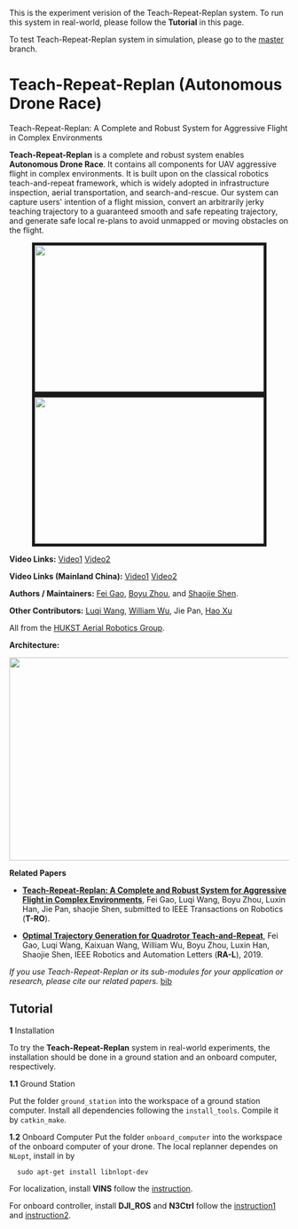 This is the experiment verision of the Teach-Repeat-Replan system. To run this system in real-world, please follow the **Tutorial** in this page.

To test Teach-Repeat-Replan system in simulation, please go to the [master](https://github.com/HKUST-Aerial-Robotics/Teach-Repeat-Replan) branch.

# Teach-Repeat-Replan (Autonomous Drone Race)
Teach-Repeat-Replan: A Complete and Robust System for Aggressive Flight in Complex Environments

**Teach-Repeat-Replan** is a complete and robust system enables **Autonomous Drone Race**. It contains all components for UAV aggressive flight in complex environments. It is built upon on the classical robotics teach-and-repeat framework, which is widely adopted in infrastructure inspection, aerial transportation, and search-and-rescue. Our system can capture users' intention of a flight mission, convert an arbitrarily jerky teaching trajectory to a guaranteed smooth and safe repeating trajectory, and generate safe local re-plans to avoid unmapped or moving obstacles on the flight.

<p align = "center">
<img src="https://github.com/HKUST-Aerial-Robotics/Teach-Repeat-Replan/blob/master/files/drone_race_1.gif" width = "413" height = "264" border="5" />
<img src="https://github.com/HKUST-Aerial-Robotics/Teach-Repeat-Replan/blob/master/files/drone_race_2.gif" width = "413" height = "264" border="5" />
</p>

**Video Links:** [Video1](https://youtu.be/urEC2AAGEDs)    [Video2](https://youtu.be/Ut8WT0BURrM/)

**Video Links (Mainland China):** [Video1](https://www.bilibili.com/video/av57116775/)    [Video2](https://www.bilibili.com/video/av57117018/)

**Authors / Maintainers:** [Fei Gao](https://ustfei.com/), [Boyu Zhou](https://github.com/ZbyLGsc), and [Shaojie Shen](http://uav.ust.hk/group/).

**Other Contributors:** [Luqi Wang](https://lwangax.wordpress.com), [William Wu](https://github.com/justwillim), Jie Pan, [Hao Xu](http://www.xuhao1.me/) 

All from the [HUKST Aerial Robotics Group](http://uav.ust.hk/).

**Architecture:**
 <p align="center">
  <img src="https://github.com/HKUST-Aerial-Robotics/Teach-Repeat-Replan/blob/master/files/sys_architecture.png" width = "767" height = "366">
  </p>

**Related Papers**

* [**Teach-Repeat-Replan: A Complete and Robust System for Aggressive Flight in Complex Environments**](), Fei Gao, Luqi Wang, Boyu Zhou, Luxin Han, Jie Pan, shaojie Shen, submitted to IEEE Transactions on Robotics (**T-RO**).

* [**Optimal Trajectory Generation for Quadrotor Teach-and-Repeat**](https://ieeexplore.ieee.org/abstract/document/8625495), Fei Gao, Luqi Wang, Kaixuan Wang, William Wu, Boyu Zhou, Luxin Han, Shaojie Shen, IEEE Robotics and Automation Letters (**RA-L**), 2019.

*If you use Teach-Repeat-Replan or its sub-modules for your application or research, please cite our related papers.* [bib](https://github.com/HKUST-Aerial-Robotics/Teach-Repeat-Replan/blob/master/files/bib.txt)

## Tutorial
**1**   Installation

To try the **Teach-Repeat-Replan** system in real-world experiments, the installation should be done in a ground station and an onboard computer, respectively.

**1.1**  Ground Station

Put the folder ```ground_station``` into the workspace of a ground station computer. Install all dependencies following the 
```install_tools```. Compile it by ```catkin_make```.

**1.2**  Onboard Computer
Put the folder ```onboard_computer``` into the workspace of the onboard computer of your drone. 
The local replanner dependes on ```NLopt```, install in by 
```
  sudo apt-get install libnlopt-dev
```
For localization, install **VINS** follow the [instruction](https://github.com/HKUST-Aerial-Robotics/Teach-Repeat-Replan/tree/experiment/onboard_computer/localization/VINS-Fusion).

For onboard controller, install **DJI_ROS** and **N3Ctrl** follow the [instruction1](https://github.com/HKUST-Aerial-Robotics/Teach-Repeat-Replan/tree/experiment/onboard_computer/controller/djiros) and [instruction2](https://github.com/HKUST-Aerial-Robotics/Teach-Repeat-Replan/tree/experiment/onboard_computer/controller/n3ctrl).
